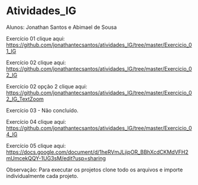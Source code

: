 # Atividades_IG

Alunos: Jonathan Santos e Abimael de Sousa

Exercício 01 clique aqui:
https://github.com/jonathantecsantos/atividades_IG/tree/master/Exercicio_01_IG

Exercício 02 clique aqui:
https://github.com/jonathantecsantos/atividades_IG/tree/master/Exercicio_02_IG

Exercício 02 opção 2 clique aqui:
https://github.com/jonathantecsantos/atividades_IG/tree/master/Exercicio_02_IG_TextZoom

Exercício 03 - Não concluído.

Exercício 04 clique aqui:
https://github.com/jonathantecsantos/atividades_IG/tree/master/Exercicio_04_IG

Exercício 05 clique aqui:
https://docs.google.com/document/d/1heRVmJLjipOR_BBhXcdCKMdVFH2mUmcekQQY-1UG3sM/edit?usp=sharing

Observação: Para executar os projetos clone todo os arquivos e importe individualmente cada projeto.
